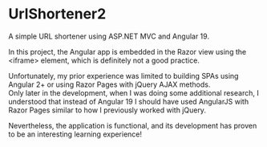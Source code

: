 # UrlShortener2
A simple URL shortener using ASP.NET MVC and Angular 19.

In this project, the Angular app is embedded in the Razor view using the \<iframe> element, which is definitely not a good practice. 

Unfortunately, my prior experience was limited to building SPAs using Angular 2+ or using Razor Pages with jQuery AJAX methods.  
Only later in the development, when I was doing some additional research, I understood that instead of Angular 19 I should have used AngularJS with Razor Pages similar to how I previously worked with jQuery.

Nevertheless, the application is functional, and its development has proven to be an interesting learning experience!